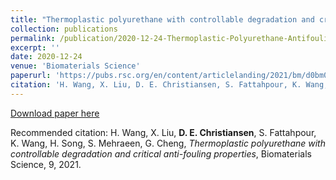 ```yaml
---
title: "Thermoplastic polyurethane with controllable degradation and critical anti-fouling properties"
collection: publications
permalink: /publication/2020-12-24-Thermoplastic-Polyurethane-Antifouling
excerpt: ''
date: 2020-12-24
venue: 'Biomaterials Science'
paperurl: 'https://pubs.rsc.org/en/content/articlelanding/2021/bm/d0bm01967d'
citation: 'H. Wang, X. Liu, D. E. Christiansen, S. Fattahpour, K. Wang, H. Song, S. Mehraeen, G. Cheng, Thermoplastic polyurethane with controllable degradation and critical anti-fouling properties, Biomaterials Science, 9, 2021.'
---
```


[Download paper here](https://pubs.rsc.org/en/content/articlelanding/2021/bm/d0bm01967d)

Recommended citation: H. Wang, X. Liu, **D. E. Christiansen**, S. Fattahpour, K. Wang, H. Song, S. Mehraeen, G. Cheng, _Thermoplastic polyurethane with controllable degradation and critical anti-fouling properties_, Biomaterials Science, 9, 2021.
